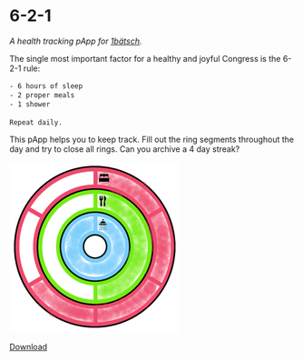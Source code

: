 # 6-2-1
*A health tracking pApp for  [1bätsch](https://github.com/1baetsch/1baetsch).*

The single most important factor for a healthy and joyful Congress is the 6-2-1 rule:

```
- 6 hours of sleep
- 2 proper meals
- 1 shower

Repeat daily.
```

This pApp helps you to keep track. Fill out the ring segments throughout the day and try to close all rings. Can you archive a 4 day streak?

![Example: 4 hours sleep, 1 meal, 1 shower](https://raw.githubusercontent.com/1maetsch/6-2-1/master/files/4-1-1.png)

[Download](https://github.com/1maetsch/6-2-1/raw/master/files/6-2-1.pdf)
